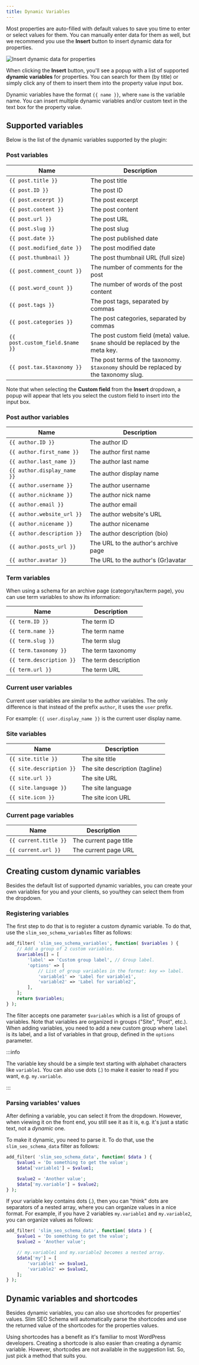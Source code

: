 ```yaml
---
title: Dynamic Variables
---
```


Most properties are auto-filled with default values to save you time to enter or select values for them. You can manually enter data for them as well, but we recommend you use the **Insert** button to insert dynamic data for properties.

![Insert dynamic data for properties](https://i.imgur.com/AjPAPBc.png)

When clicking the **Insert** button, you'll see a popup with a list of supported **dynamic variables** for properties. You can search for them (by title) or simply click any of them to insert them into the property value input box.

Dynamic variables have the format `{{ name }}`, where `name` is the variable name. You can insert multiple dynamic variables and/or custom text in the text box for the property value.

## Supported variables

Below is the list of the dynamic variables supported by the plugin:

### Post variables

| Name | Description |
| --- | --- |
| `{{ post.title }}` | The post title |
| `{{ post.ID }}` | The post ID |
| `{{ post.excerpt }}` | The post excerpt |
| `{{ post.content }}` | The post content |
| `{{ post.url }}` | The post URL |
| `{{ post.slug }}` | The post slug |
| `{{ post.date }}` | The post published date |
| `{{ post.modified_date }}` | The post modified date |
| `{{ post.thumbnail }}` | The post thumbnail URL (full size) |
| `{{ post.comment_count }}` | The number of comments for the post |
| `{{ post.word_count }}` | The number of words of the post content |
| `{{ post.tags }}` | The post tags, separated by commas |
| `{{ post.categories }}` | The post categories, separated by commas |
| `{{ post.custom_field.$name }}` | The post custom field (meta) value. `$name` should be replaced by the meta key. |
| `{{ post.tax.$taxonomy }}` | The post terms of the taxonomy. `$taxonomy` should be replaced by the taxonomy slug. |

Note that when selecting the **Custom field** from the **Insert** dropdown, a popup will appear that lets you select the custom field to insert into the input box.

### Post author variables

| Name | Description |
| --- | --- |
| `{{ author.ID }}` | The author ID |
| `{{ author.first_name }}` | The author first name |
| `{{ author.last_name }}` | The author last name |
| `{{ author.display_name }}` | The author display name |
| `{{ author.username }}` | The author username |
| `{{ author.nickname }}` | The author nick name |
| `{{ author.email }}` | The author email |
| `{{ author.website_url }}` | The author website's URL |
| `{{ author.nicename }}` | The author nicename |
| `{{ author.description }}` | The author description (bio) |
| `{{ author.posts_url }}` | The URL to the author's archive page |
| `{{ author.avatar }}` | The URL to the author's (Gr)avatar |

### Term variables

When using a schema for an archive page (category/tax/term page), you can use term variables to show its information:

| Name | Description |
| --- | --- |
| `{{ term.ID }}` | The term ID |
| `{{ term.name }}` | The term name |
| `{{ term.slug }}` | The term slug |
| `{{ term.taxonomy }}` | The term taxonomy |
| `{{ term.description }}` | The term description |
| `{{ term.url }}` | The term URL |

### Current user variables

Current user variables are similar to the author variables. The only difference is that instead of the prefix `author`, it uses the `user` prefix.

For example: `{{ user.display_name }}` is the current user display name.

### Site variables

| Name | Description |
| --- | --- |
| `{{ site.title }}` | The site title |
| `{{ site.description }}` | The site description (tagline) |
| `{{ site.url }}` | The site URL |
| `{{ site.language }}` | The site language |
| `{{ site.icon }}` | The site icon URL |

### Current page variables

| Name | Description |
| --- | --- |
| `{{ current.title }}` | The current page title |
| `{{ current.url }}` | The current page URL |

## Creating custom dynamic variables

Besides the default list of supported dynamic variables, you can create your own variables for you and your clients, so you/they can select them from the dropdown.

### Registering variables

The first step to do that is to register a custom dynamic variable. To do that, use the `slim_seo_schema_variables` filter as follows:

```php
add_filter( 'slim_seo_schema_variables', function( $variables ) {
	// Add a group of 2 custom variables.
	$variables[] = [
		'label' => 'Custom group label', // Group label.
		'options' => [
			// List of group variables in the format: key => label.
			'variable1' => 'Label for variable1',
			'variable2' => 'Label for variable2',
		],
	];
	return $variables;
} );
```

The filter accepts one parameter `$variables` which is a list of groups of variables. Note that variables are organized in groups ("Site", "Post", etc.). When adding variables, you need to add a new custom group where `label` is its label, and a list of variables in that group, defined in the `options` parameter.

:::info

The variable key should be a simple text starting with alphabet characters like `variable1`. You can also use dots (.) to make it easier to read if you want, e.g. `my.variable`.

:::

### Parsing variables' values

After defining a variable, you can select it from the dropdown. However, when viewing it on the front end, you still see it as it is, e.g. it's just a static text, not a *dynamic* one.

To make it dynamic, you need to parse it. To do that, use the `slim_seo_schema_data` filter as follows:

```php
add_filter( 'slim_seo_schema_data', function( $data ) {
	$value1 = 'Do something to get the value';
	$data['variable1'] = $value1;

	$value2 = 'Another value';
	$data['my.variable'] = $value2;
} );
```

If your variable key contains dots (.), then you can "think" dots are separators of a nested array, where you can organize values in a nice format. For example, if you have 2 variables `my.variable1` and `my.variable2`, you can organize values as follows:

```php
add_filter( 'slim_seo_schema_data', function( $data ) {
	$value1 = 'Do something to get the value';
	$value2 = 'Another value';

	// my.variable1 and my.variable2 becomes a nested array.
	$data['my'] = [
		'variable1' => $value1,
		'variable2' => $value2,
	];
} );
```

## Dynamic variables and shortcodes

Besides dynamic variables, you can also use shortcodes for properties' values. Slim SEO Schema will automatically parse the shortcodes and use the returned value of the shortcodes for the properties values.

Using shortcodes has a benefit as it's familiar to most WordPress developers. Creating a shortcode is also easier than creating a dynamic variable. However, shortcodes are not available in the suggestion list. So, just pick a method that suits you.

